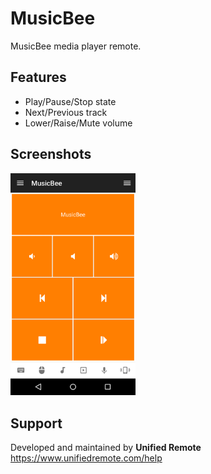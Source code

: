 # MusicBee
MusicBee media player remote.

## Features
*  Play/Pause/Stop state
*  Next/Previous track
*  Lower/Raise/Mute volume

## Screenshots
<img src="screen.png" width="200" />

## Support
Developed and maintained by **Unified Remote**  
https://www.unifiedremote.com/help